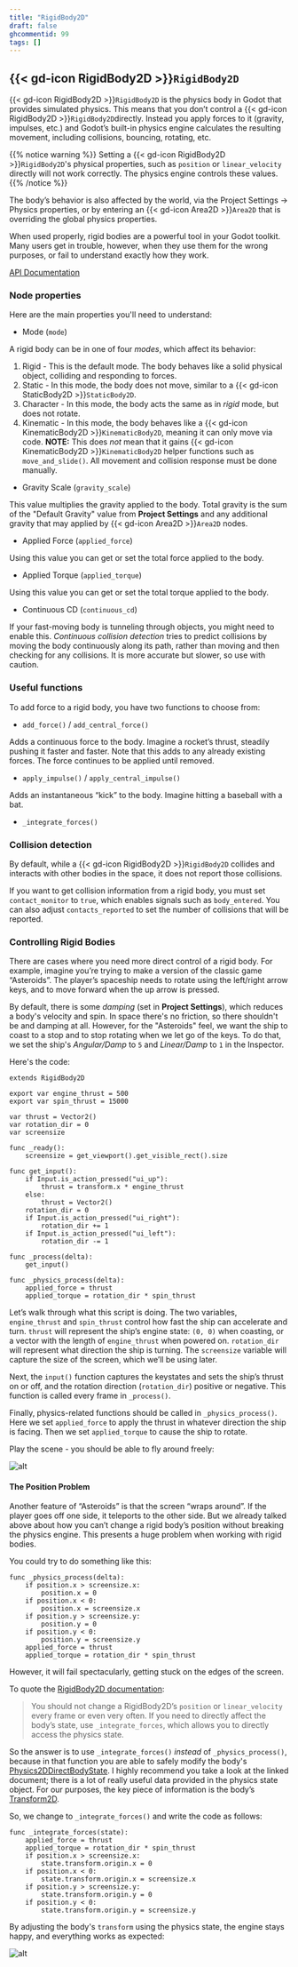 ```yaml
---
title: "RigidBody2D"
draft: false
ghcommentid: 99
tags: []
---
```


## {{< gd-icon RigidBody2D >}}`RigidBody2D`

{{< gd-icon RigidBody2D >}}`RigidBody2D` is the physics body in Godot that provides simulated physics. This means that you don’t control a {{< gd-icon RigidBody2D >}}`RigidBody2D`directly. Instead you apply forces to it (gravity, impulses, etc.) and Godot’s built-in physics engine calculates the resulting movement, including collisions, bouncing, rotating, etc.

{{% notice warning %}}
Setting a {{< gd-icon RigidBody2D >}}`RigidBody2D`'s physical properties, such as `position` or `linear_velocity` directly will not work correctly. The physics engine controls these values.
{{% /notice %}}

The body’s behavior is also affected by the world, via the Project Settings -> Physics properties, or by entering an {{< gd-icon Area2D >}}`Area2D` that is overriding the global physics properties.

When used properly, rigid bodies are a powerful tool in your Godot toolkit. Many users get in trouble, however, when they use them for the wrong purposes, or fail to understand exactly how they work.

[API Documentation](https://docs.godotengine.org/en/stable/classes/class_rigidbody2d.html)

### Node properties

Here are the main properties you'll need to understand:

* Mode (`mode`)

A rigid body can be in one of four *modes*, which affect its behavior:

1. Rigid - This is the default mode. The body behaves like a solid physical object, colliding and responding to forces.
1. Static - In this mode, the body does not move, similar to a {{< gd-icon StaticBody2D >}}`StaticBody2D`.
1. Character - In this mode, the body acts the same as in *rigid* mode, but does not rotate.
1. Kinematic - In this mode, the body behaves like a {{< gd-icon KinematicBody2D >}}`KinematicBody2D`, meaning it can only move via code. **NOTE:** This does *not* mean that it gains {{< gd-icon KinematicBody2D >}}`KinematicBody2D` helper functions such as `move_and_slide()`. All movement and collision response must be done manually.

* Gravity Scale (`gravity_scale`)

This value multiplies the gravity applied to the body. Total gravity is the sum of the "Default Gravity" value from **Project Settings** and any additional gravity that may applied by {{< gd-icon Area2D >}}`Area2D` nodes.

* Applied Force (`applied_force`)

Using this value you can get or set the total force applied to the body.

* Applied Torque (`applied_torque`)

Using this value you can get or set the total torque applied to the body.

* Continuous CD (`continuous_cd`)

If your fast-moving body is tunneling through objects, you might need to enable this. *Continuous collision detection* tries to predict collisions by moving the body continuously along its path, rather than moving and then checking for any collisions. It is more accurate but slower, so use with caution.

### Useful functions

To add force to a rigid body, you have two functions to choose from:

* `add_force()` / `add_central_force()`

Adds a continuous force to the body. Imagine a rocket’s thrust, steadily pushing it faster and faster. Note that this adds to any already existing forces. The force continues to be applied until removed.

* `apply_impulse()` / `apply_central_impulse()`

Adds an instantaneous “kick” to the body. Imagine hitting a baseball with a bat.

* `_integrate_forces()`


### Collision detection

By default, while a {{< gd-icon RigidBody2D >}}`RigidBody2D` collides and interacts with other bodies in the space, it does not report those collisions.

If you want to get collision information from a rigid body, you must set `contact_monitor` to `true`, which enables signals such as `body_entered`. You can also adjust `contacts_reported` to set the number of collisions that will be reported.

### Controlling Rigid Bodies

There are cases where you need more direct control of a rigid body. For example, imagine you’re trying to make a version of the classic game “Asteroids”. The player’s spaceship needs to rotate using the left/right arrow keys, and to move forward when the up arrow is pressed.

By default, there is some *damping* (set in **Project Settings**), which reduces a body's velocity and spin. In space there's no friction, so there shouldn't be and damping at all. However, for the "Asteroids" feel, we want the ship to coast to a stop and to stop rotating when we let go of the keys. To do that, we set the ship's *Angular/Damp* to `5` and *Linear/Damp* to `1` in the Inspector.

Here's the code:

```gdscript
extends RigidBody2D

export var engine_thrust = 500
export var spin_thrust = 15000

var thrust = Vector2()
var rotation_dir = 0
var screensize

func _ready():
    screensize = get_viewport().get_visible_rect().size

func get_input():
    if Input.is_action_pressed("ui_up"):
        thrust = transform.x * engine_thrust
    else:
        thrust = Vector2()
    rotation_dir = 0
    if Input.is_action_pressed("ui_right"):
        rotation_dir += 1
    if Input.is_action_pressed("ui_left"):
        rotation_dir -= 1

func _process(delta):
    get_input()

func _physics_process(delta):
    applied_force = thrust
    applied_torque = rotation_dir * spin_thrust
```

Let’s walk through what this script is doing. The two variables, `engine_thrust` and `spin_thrust` control how fast the ship can accelerate and turn. `thrust` will represent the ship’s engine state: `(0, 0)` when coasting, or a vector with the length of `engine_thrust` when powered on. `rotation_dir` will represent what direction the ship is turning. The `screensize` variable will capture the size of the screen, which we’ll be using later.

Next, the `input()` function captures the keystates and sets the ship’s thrust on or off, and the rotation direction (`rotation_dir`) positive or negative. This function is called every frame in `_process()`.

Finally, physics-related functions should be called in `_physics_process()`. Here we set `applied_force` to apply the thrust in whatever direction the ship is facing. Then we set `applied_torque` to cause the ship to rotate.

Play the scene - you should be able to fly around freely:

![alt](/godot_recipes/img/rigidbody_ship1.gif)

#### The Position Problem

Another feature of “Asteroids” is that the screen “wraps around”. If the player goes off one side, it teleports to the other side. But we already talked above about how you can’t change a rigid body’s position without breaking the physics engine. This presents a huge problem when working with rigid bodies.

You could try to do something like this:

```gdscript
func _physics_process(delta):
    if position.x > screensize.x:
        position.x = 0
    if position.x < 0:
        position.x = screensize.x
    if position.y > screensize.y:
        position.y = 0
    if position.y < 0:
        position.y = screensize.y
    applied_force = thrust
    applied_torque = rotation_dir * spin_thrust
```

However, it will fail spectacularly, getting stuck on the edges of the screen.

To quote the [RigidBody2D documentation](https://docs.godotengine.org/en/stable/classes/class_rigidbody2d.html):

> You should not change a RigidBody2D’s `position` or `linear_velocity` every frame or even very often. If you need to directly affect the body’s state, use `_integrate_forces`, which allows you to directly access the physics state.

So the answer is to use `_integrate_forces()` *instead* of `_physics_process()`, because in that function you are able to safely modify the body's [Physics2DDirectBodyState](http://docs.godotengine.org/en/stable/classes/class_physics2ddirectbodystate.html). I highly recommend you take a look at the linked document; there is a lot of really useful data provided in the physics state object. For our purposes, the key piece of information is the body’s [Transform2D](http://docs.godotengine.org/en/stable/classes/class_transform2d.html).

So, we change to `_integrate_forces()` and write the code as follows:

```gdscript
func _integrate_forces(state):
    applied_force = thrust
    applied_torque = rotation_dir * spin_thrust
    if position.x > screensize.x:
        state.transform.origin.x = 0
    if position.x < 0:
        state.transform.origin.x = screensize.x
    if position.y > screensize.y:
        state.transform.origin.y = 0
    if position.y < 0:
        state.transform.origin.y = screensize.y
```

By adjusting the body's `transform` using the physics state, the engine stays happy, and everything works as expected:

![alt](/godot_recipes/img/rigidbody_ship2.gif)

<!-- #### Like video?

{{< youtube  >}} -->
